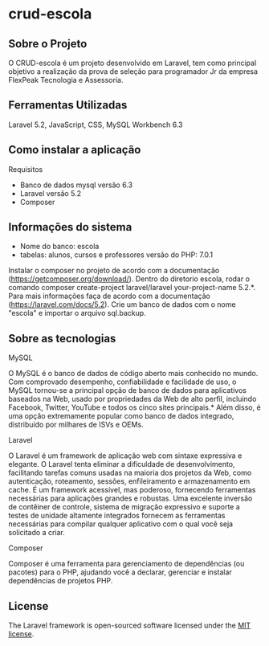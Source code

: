 # crud-escola
## Sobre o Projeto

O CRUD-escola é um projeto desenvolvido em Laravel, tem como principal objetivo a realização da prova de seleção para programador Jr da empresa FlexPeak Tecnologia e Assessoria.

## Ferramentas Utilizadas

Laravel 5.2, JavaScript, CSS, MySQL Workbench 6.3

## Como instalar a aplicação

Requisitos
* Banco de dados mysql versão 6.3
* Laravel versão 5.2
* Composer

## Informações do sistema
* Nome do banco: escola
* tabelas: alunos, cursos e professores
versão do PHP: 7.0.1

Instalar o composer no projeto de acordo com a documentação (https://getcomposer.org/download/). 
Dentro do diretorio escola, rodar o comando composer create-project laravel/laravel your-project-name 5.2.*. Para mais informações faça de acordo com a documentação (https://laravel.com/docs/5.2).
Crie um banco de dados com o nome "escola" e importar o arquivo sql.backup.

## Sobre as tecnologias
MySQL

O MySQL é o banco de dados de código aberto mais conhecido no mundo. Com comprovado desempenho, confiabilidade e facilidade de uso, o MySQL tornou-se a principal opção de banco de dados para aplicativos baseados na Web, usado por propriedades da Web de alto perfil, incluindo Facebook, Twitter, YouTube e todos os cinco sites principais.* Além disso, é uma opção extremamente popular como banco de dados integrado, distribuído por milhares de ISVs e OEMs.

Laravel

O Laravel é um framework de aplicação web com sintaxe expressiva e elegante. O Laravel tenta eliminar a dificuldade de desenvolvimento, facilitando tarefas comuns usadas na maioria dos projetos da Web, como autenticação, roteamento, sessões, enfileiramento e armazenamento em cache. É um framework acessível, mas poderoso, fornecendo ferramentas necessárias para aplicações grandes e robustas. 
Uma excelente inversão de contêiner de controle, sistema de migração expressivo e suporte a testes de unidade altamente integrados fornecem as ferramentas necessárias para compilar qualquer aplicativo com o qual você seja solicitado a criar.

Composer

Composer é uma ferramenta para gerenciamento de dependências (ou pacotes) para o PHP, ajudando você a declarar, gerenciar e instalar dependências de projetos PHP. 

## License

The Laravel framework is open-sourced software licensed under the [MIT license](http://opensource.org/licenses/MIT).
